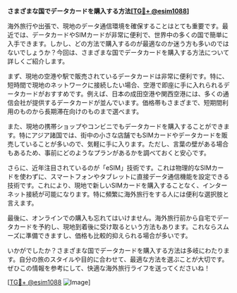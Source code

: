 **さまざまな国でデータカードを購入する方法[[TG💪+ @esim1088](https://t.me/s/esim1088)]**

海外旅行や出張で、現地のデータ通信環境を確保することはとても重要です。最近では、データカードやSIMカードが非常に便利で、世界中の多くの国で簡単に入手できます。しかし、どの方法で購入するのが最適なのか迷う方も多いのではないでしょうか？今回は、さまざまな国でデータカードを購入する方法について詳しくご紹介します。

まず、現地の空港や駅で販売されているデータカードは非常に便利です。特に、短時間で現地のネットワークに接続したい場合、空港で即座に手に入れられるデータカードがおすすめです。例えば、日本の成田空港や関西空港には、多くの通信会社が提供するデータカードが並んでいます。価格帯もさまざまで、短期間利用のものから長期滞在向けのものまで選べます。

また、現地の携帯ショップやコンビニでもデータカードを購入することができます。特にアジア諸国では、街中の小さな店舗でもSIMカードやデータカードを販売していることが多いので、気軽に手に入ります。ただし、言葉の壁がある場合もあるため、事前にどのようなプランがあるかを調べておくと安心です。

さらに、近年注目されているのが「eSIM」技術です。これは物理的なSIMカードを使わずに、スマートフォンやタブレットに直接データ通信機能を設定できる技術です。これにより、現地で新しいSIMカードを購入することなく、インターネット接続が可能になります。特に頻繁に海外旅行をする人には便利な選択肢と言えます。

最後に、オンラインでの購入も忘れてはいけません。海外旅行前から自宅でデータカードを予約し、現地到着後に受け取るという方法もあります。これならスムーズに準備できますし、価格も比較的抑えられる場合が多いです。

いかがでしたか？さまざまな国でデータカードを購入する方法は多岐にわたります。自分の旅のスタイルや目的に合わせて、最適な方法を選ぶことが大切です。ぜひこの情報を参考にして、快適な海外旅行ライフを送ってくださいね！

[[TG💪+ @esim1088](https://t.me/s/esim1088) ![Image](https://i.postimg.cc/Y0z9fWf4/image.png)]